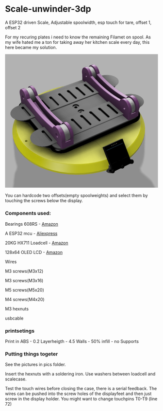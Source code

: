 # Scale-unwinder-3dp
A ESP32 driven Scale, Adjustable spoolwidth, esp touch for tare, offset 1, offset 2

For my recuring plates i need to know the remaining Filamet on spool. 
As my wife hated me a ton for taking away her kitchen scale every day, this here became my solution.

![render](https://raw.githubusercontent.com/Stephan3/Scale-unwinder-3dp/master/pics/render_1.PNG)

You can hardcode two offsets(empty spoolweights) and select them by touching the screws below the display.

### Components used:
Bearings 608RS - [Amazon](https://www.amazon.de/gp/product/B00WXDAUQG/)

A ESP32 mcu - [Aliexpress](https://de.aliexpress.com/item/32839344778)

20KG HX711 Loadcell - [Amazon](https://www.amazon.de/ILS-Module-Aluminum-Weighing-Arduino/dp/B0768CN3T9/ref=sr_1_5?__mk_de_DE=%C3%85M%C3%85%C5%BD%C3%95%C3%91&crid=27R3F3R5OFVRF&keywords=load+cell+20kg&qid=1578851787&sprefix=load+ce%2Caps%2C161&sr=8-5)

128x64 OLED LCD - [Amazon](https://www.amazon.de/AZDelivery-Display-Arduino-Raspberry-gratis/dp/B074N9VLZX/ref=sr_1_5?__mk_de_DE=ÅMÅŽÕÑ&keywords=OLED+arduino&qid=1578851947&sr=8-5)

Wires

M3 screws(M3x12)

M3 screws(M3x16)

M5 screws(M5x20)

M4 screws(M4x20)

M3 hexnuts

usbcable

### printsetings
Print in ABS - 
0.2 Layerheigth - 
4.5 Walls - 
50% infill - 
no Supports

### Putting things togeter
See the pictures in pics folder.

Insert the hexnuts with a soldering iron. Use washers between loadcell and scalecase.

Test the touch wires before closing the case, there is a serial feedback. The wires can be pushed into the screw holes of the displayfeet and then just screw in the display holder. You might want to change touchpins T0-T9 (line 72)


